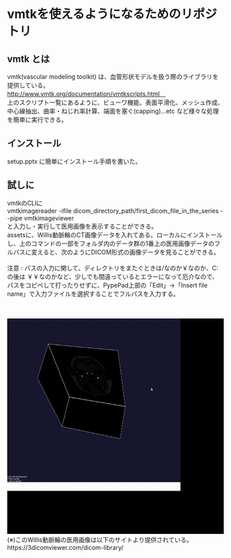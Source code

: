 # vmtkを使えるようになるためのリポジトリ

## vmtk とは
vmtk(vascular modeling toolkit) は、血管形状モデルを扱う際のライブラリを提供している。<br>
http://www.vmtk.org/documentation/vmtkscripts.html　<br>
上のスクリプト一覧にあるように、ビューワ機能、表面平滑化、メッシュ作成、中心線抽出、曲率・ねじれ率計算、端面を塞ぐ(capping)...etc など様々な処理を簡単に実行できる。

## インストール
setup.pptx に簡単にインストール手順を書いた。

## 試しに
vmtkのCLIに <br>
vmtkimagereader -ifile dicom_directory_path/first_dicom_file_in_the_series --pipe vmtkimageviewer <br>
と入力し・実行して医用画像を表示することができる。
<br>
assetsに、Willis動脈輪のCT画像データを入れてある。ローカルにインストールし、上のコマンドの一部をフォルダ内のデータ群の1番上の医用画像データのフルパスに変えると、次のようにDICOM形式の画像データを見ることができる。<br>
<br>
注意 : パスの入力に関して、ディレクトリをまたぐときは/なのか￥なのか、C:の後は ￥￥なのかなど、少しでも間違っているとエラーになって厄介なので、パスをコピペして打ったりせずに、PypePad上部の「Edit」→「Insert file name」で入力ファイルを選択することでフルパスを入力する。

<br>
<br>

<img src="../assets/Trim.gif" width="535" height="501" />

<br>
(※)このWillis動脈輪の医用画像は以下のサイトより提供されている。 <br>
https://3dicomviewer.com/dicom-library/
